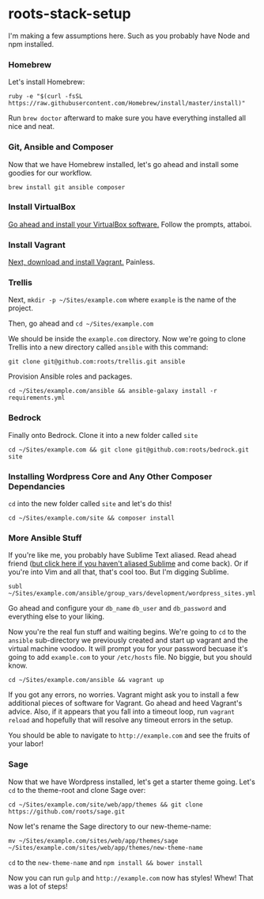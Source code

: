 # roots-stack-setup

I'm making a few assumptions here. Such as you probably have Node and npm installed.


### Homebrew

Let's install Homebrew:

```
ruby -e "$(curl -fsSL https://raw.githubusercontent.com/Homebrew/install/master/install)"
```

Run `brew doctor` afterward to make sure you have everything installed all nice and neat.


### Git, Ansible and Composer

Now that we have Homebrew installed, let's go ahead and install some goodies for our workflow.

```
brew install git ansible composer
```


### Install VirtualBox

[Go ahead and install your VirtualBox software.](https://www.virtualbox.org/wiki/Downloads) Follow the prompts, attaboi.

### Install Vagrant

[Next, download and install Vagrant.](https://www.vagrantup.com/downloads.html) Painless.


### Trellis

Next, `mkdir -p ~/Sites/example.com` where `example` is the name of the project.

Then, go ahead and `cd ~/Sites/example.com`

We should be inside the `example.com` directory. Now we're going to clone Trellis into a new directory called `ansible` with this command:

```
git clone git@github.com:roots/trellis.git ansible
```

Provision Ansible roles and packages.

```
cd ~/Sites/example.com/ansible && ansible-galaxy install -r requirements.yml
```


### Bedrock

Finally onto Bedrock. Clone it into a new folder called `site`

```
cd ~/Sites/example.com && git clone git@github.com:roots/bedrock.git site
```


### Installing Wordpress Core and Any Other Composer Dependancies

`cd` into the new folder called `site` and let's do this!

```
cd ~/Sites/example.com/site && composer install
```


### More Ansible Stuff

If you're like me, you probably have Sublime Text aliased. Read ahead friend ([but click here if you haven't aliased Sublime](http://ashleynolan.co.uk/blog/launching-sublime-from-the-terminal) and come back). Or if you're into Vim and all that, that's cool too. But I'm digging Sublime.

```
subl ~/Sites/example.com/ansible/group_vars/development/wordpress_sites.yml
```

Go ahead and configure your `db_name` `db_user` and `db_password` and everything else to your liking.


Now you're the real fun stuff and waiting begins. We're going to `cd` to the `ansible` sub-directory we previously created and start up vagrant and the virtual machine voodoo. It will prompt you for your password becuase it's going to add `example.com` to your `/etc/hosts` file. No biggie, but you should know.

```
cd ~/Sites/example.com/ansible && vagrant up
```

If you got any errors, no worries. Vagrant might ask you to install a few additional pieces of software for Vagrant. Go ahead and heed Vagrant's advice. Also, if it appears that you fall into a timeout loop, run `vagrant reload` and hopefully that will resolve any timeout errors in the setup. 

You should be able to navigate to `http://example.com` and see the fruits of your labor!


### Sage

Now that we have Wordpress installed, let's get a starter theme going. Let's `cd` to the theme-root and clone Sage over:

```
cd ~/Sites/example.com/site/web/app/themes && git clone https://github.com/roots/sage.git
```

Now let's rename the Sage directory to our new-theme-name:

```
mv ~/Sites/example.com/sites/web/app/themes/sage ~/Sites/example.com/sites/web/app/themes/new-theme-name
```

`cd` to the `new-theme-name` and `npm install && bower install`

Now you can run `gulp` and `http://example.com` now has styles! Whew! That was a lot of steps! 


